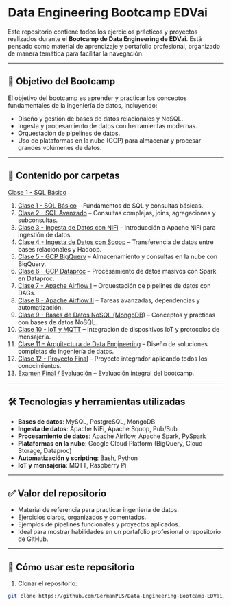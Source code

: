 # Data Engineering Bootcamp EDVai

Este repositorio contiene todos los ejercicios prácticos y proyectos realizados durante el **Bootcamp de Data Engineering de EDVai**. Está pensado como material de aprendizaje y portafolio profesional, organizado de manera temática para facilitar la navegación.

---

## 🎯 Objetivo del Bootcamp

El objetivo del bootcamp es aprender y practicar los conceptos fundamentales de la ingeniería de datos, incluyendo:

- Diseño y gestión de bases de datos relacionales y NoSQL.
- Ingesta y procesamiento de datos con herramientas modernas.
- Orquestación de pipelines de datos.
- Uso de plataformas en la nube (GCP) para almacenar y procesar grandes volúmenes de datos.

---

## 📂 Contenido por carpetas

[Clase 1 - SQL Básico](./Clase%201%20-%20SQL/README.md)

1. [Clase 1 - SQL Básico](./Clase_1_SQL/README.md) – Fundamentos de SQL y consultas básicas.
2. [Clase 2 - SQL Avanzado](./02_Clase2_SQLAvanzado/README.md) – Consultas complejas, joins, agregaciones y subconsultas.
3. [Clase 3 - Ingesta de Datos con NiFi](./03_Clase3_NiFi/README.md) – Introducción a Apache NiFi para ingestión de datos.
4. [Clase 4 - Ingesta de Datos con Sqoop](./04_Clase4_Sqoop/README.md) – Transferencia de datos entre bases relacionales y Hadoop.
5. [Clase 5 - GCP BigQuery](./05_Clase5_GCP_BigQuery/README.md) – Almacenamiento y consultas en la nube con BigQuery.
6. [Clase 6 - GCP Dataproc](./06_Clase6_GCP_Dataproc/README.md) – Procesamiento de datos masivos con Spark en Dataproc.
7. [Clase 7 - Apache Airflow I](./07_Clase7_Airflow/README.md) – Orquestación de pipelines de datos con DAGs.
8. [Clase 8 - Apache Airflow II](./08_Clase8_AirflowII/README.md) – Tareas avanzadas, dependencias y automatización.
9. [Clase 9 - Bases de Datos NoSQL (MongoDB)](./09_Clase9_Mongo/README.md) – Conceptos y prácticas con bases de datos NoSQL.
10. [Clase 10 - IoT y MQTT](./10_Clase10_IoT/README.md) – Integración de dispositivos IoT y protocolos de mensajería.
11. [Clase 11 - Arquitectura de Data Engineering](./11_Clase11_Arquitectura/README.md) – Diseño de soluciones completas de ingeniería de datos.
12. [Clase 12 - Proyecto Final](./12_Clase12_Proyecto/README.md) – Proyecto integrador aplicando todos los conocimientos.
13. [Examen Final / Evaluación](./13_ExamenFinal/README.md) – Evaluación integral del bootcamp.

---

## 🛠 Tecnologías y herramientas utilizadas

- **Bases de datos**: MySQL, PostgreSQL, MongoDB
- **Ingesta de datos**: Apache NiFi, Apache Sqoop, Pub/Sub
- **Procesamiento de datos**: Apache Airflow, Apache Spark, PySpark
- **Plataformas en la nube**: Google Cloud Platform (BigQuery, Cloud Storage, Dataproc)
- **Automatización y scripting**: Bash, Python
- **IoT y mensajería**: MQTT, Raspberry Pi

---

## ✅ Valor del repositorio

- Material de referencia para practicar ingeniería de datos.
- Ejercicios claros, organizados y comentados.
- Ejemplos de pipelines funcionales y proyectos aplicados.
- Ideal para mostrar habilidades en un portafolio profesional o repositorio de GitHub.

---

## 📌 Cómo usar este repositorio

1. Clonar el repositorio:
```bash
git clone https://github.com/GermanPLS/Data-Engineering-Bootcamp-EDVai.git


